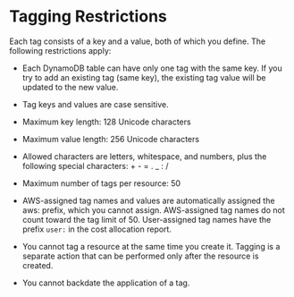 # Tagging Restrictions<a name="TaggingRestrictions"></a>

 Each tag consists of a key and a value, both of which you define\. The following restrictions apply: 

+  Each DynamoDB table can have only one tag with the same key\. If you try to add an existing tag \(same key\), the existing tag value will be updated to the new value\. 

+  Tag keys and values are case sensitive\. 

+  Maximum key length: 128 Unicode characters 

+  Maximum value length: 256 Unicode characters 

+  Allowed characters are letters, whitespace, and numbers, plus the following special characters: \+ \- = \. \_ : / 

+  Maximum number of tags per resource: 50 

+  AWS\-assigned tag names and values are automatically assigned the aws: prefix, which you cannot assign\. AWS\-assigned tag names do not count toward the tag limit of 50\. User\-assigned tag names have the prefix `user:` in the cost allocation report\. 

+  You cannot tag a resource at the same time you create it\. Tagging is a separate action that can be performed only after the resource is created\. 

+  You cannot backdate the application of a tag\. 